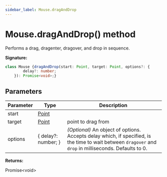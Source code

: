 ```yaml
---
sidebar_label: Mouse.dragAndDrop
---
```

# Mouse.dragAndDrop() method

Performs a drag, dragenter, dragover, and drop in sequence.

**Signature:**

```typescript
class Mouse {dragAndDrop(start: Point, target: Point, options?: {
        delay?: number;
    }): Promise<void>;}
```

## Parameters

|  Parameter | Type | Description |
|  --- | --- | --- |
|  start | [Point](./puppeteer.point.md) |  |
|  target | [Point](./puppeteer.point.md) | point to drag from |
|  options | { delay?: number; } | <i>(Optional)</i> An object of options. Accepts delay which, if specified, is the time to wait between <code>dragover</code> and <code>drop</code> in milliseconds. Defaults to 0. |

**Returns:**

Promise&lt;void&gt;

